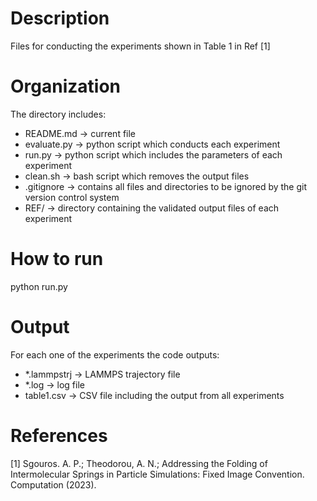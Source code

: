 # Description
Files for conducting the experiments shown in Table 1 in Ref [1]

# Organization
The directory includes:
 - README.md -> current file
 - evaluate.py -> python script which conducts each experiment
 - run.py -> python script which includes the parameters of each experiment
 - clean.sh -> bash script which removes the output files
 - .gitignore -> contains all files and directories to be ignored by the git version control system
 - REF/ -> directory containing the validated output files of each experiment

# How to run
python run.py

# Output
For each one of the experiments the code outputs:
 - *.lammpstrj -> LAMMPS trajectory file
 - *.log -> log file
 - table1.csv -> CSV file including the output from all experiments

# References
[1] Sgouros. A. P.; Theodorou, A. N.; Addressing the Folding of Intermolecular Springs in Particle Simulations: Fixed Image Convention. Computation (2023).
